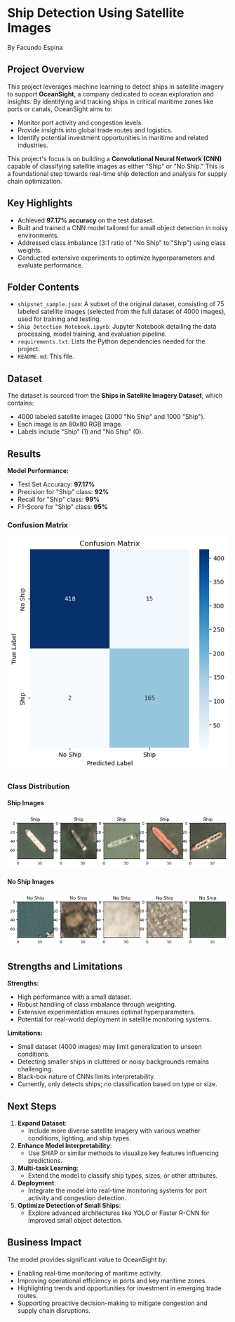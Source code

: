 # Ship Detection Using Satellite Images
By Facundo Espina

## Project Overview
This project leverages machine learning to detect ships in satellite imagery to support **OceanSight**, a company dedicated to ocean exploration and insights. By identifying and tracking ships in critical maritime zones like ports or canals, OceanSight aims to:
- Monitor port activity and congestion levels.
- Provide insights into global trade routes and logistics.
- Identify potential investment opportunities in maritime and related industries.

This project's focus is on building a **Convolutional Neural Network (CNN)** capable of classifying satellite images as either "Ship" or "No Ship." This is a foundational step towards real-time ship detection and analysis for supply chain optimization.

## Key Highlights
- Achieved **97.17% accuracy** on the test dataset.
- Built and trained a CNN model tailored for small object detection in noisy environments.
- Addressed class imbalance (3:1 ratio of "No Ship" to "Ship") using class weights.
- Conducted extensive experiments to optimize hyperparameters and evaluate performance.

## Folder Contents
- `shipsnet_sample.json`: A subset of the original dataset, consisting of 75 labeled satellite images (selected from the full dataset of 4000 images), used for training and testing.
- `Ship Detection Notebook.ipynb`: Jupyter Notebook detailing the data processing, model training, and evaluation pipeline.
- `requirements.txt`: Lists the Python dependencies needed for the project.
- `README.md`: This file.

## Dataset
The dataset is sourced from the **Ships in Satellite Imagery Dataset**, which contains:
- 4000 labeled satellite images (3000 "No Ship" and 1000 "Ship").
- Each image is an 80x80 RGB image.
- Labels include "Ship" (1) and "No Ship" (0).

## Results
**Model Performance:**
- Test Set Accuracy: **97.17%**
- Precision for "Ship" class: **92%**
- Recall for "Ship" class: **99%**
- F1-Score for "Ship" class: **95%**

### Confusion Matrix
![Confusion Matrix](images/confusion_matrix_v2.png)

### Class Distribution
#### Ship Images
![Ship Sample](images/ship_sample.png)

#### No Ship Images
![No Ship Sample](images/no_ship_sample.png)

## Strengths and Limitations
**Strengths:**
- High performance with a small dataset.
- Robust handling of class imbalance through weighting.
- Extensive experimentation ensures optimal hyperparameters.
- Potential for real-world deployment in satellite monitoring systems.

**Limitations:**
- Small dataset (4000 images) may limit generalization to unseen conditions.
- Detecting smaller ships in cluttered or noisy backgrounds remains challenging.
- Black-box nature of CNNs limits interpretability.
- Currently, only detects ships; no classification based on type or size.

## Next Steps
1. **Expand Dataset**:
   - Include more diverse satellite imagery with various weather conditions, lighting, and ship types.
2. **Enhance Model Interpretability**:
   - Use SHAP or similar methods to visualize key features influencing predictions.
3. **Multi-task Learning**:
   - Extend the model to classify ship types, sizes, or other attributes.
4. **Deployment**:
   - Integrate the model into real-time monitoring systems for port activity and congestion detection.
5. **Optimize Detection of Small Ships**:
   - Explore advanced architectures like YOLO or Faster R-CNN for improved small object detection.

## Business Impact
The model provides significant value to OceanSight by:
- Enabling real-time monitoring of maritime activity.
- Improving operational efficiency in ports and key maritime zones.
- Highlighting trends and opportunities for investment in emerging trade routes.
- Supporting proactive decision-making to mitigate congestion and supply chain disruptions.
